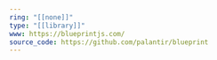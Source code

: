 ```yaml
---
ring: "[[none]]"
type: "[[library]]"
www: https://blueprintjs.com/
source_code: https://github.com/palantir/blueprint
---
```

